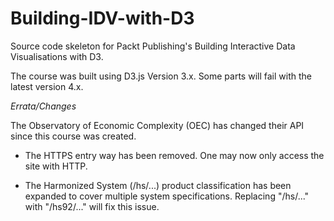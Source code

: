 # Building-IDV-with-D3
Source code skeleton for Packt Publishing's Building Interactive Data Visualisations with D3.

The course was built using D3.js Version 3.x. Some parts will fail with the latest version 4.x.

*Errata/Changes*

The Observatory of Economic Complexity (OEC) has changed their API since this course was created.

* The HTTPS entry way has been removed. One may now only access the site with HTTP.

* The Harmonized System (/hs/...) product classification has been expanded to cover multiple system specifications. Replacing "/hs/..." with "/hs92/..." will fix this issue.

